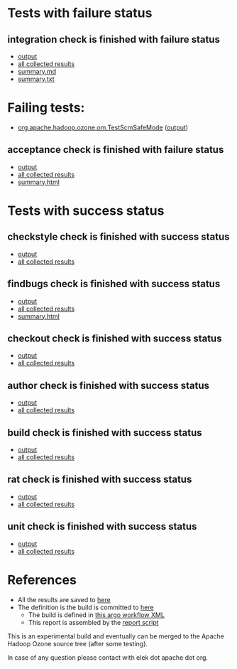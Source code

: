 # Tests with failure status

## integration check is finished with failure status

   * [output](https://raw.githubusercontent.com/elek/ozone-ci-03/master/pr/pr-hdds-2034-kgthg/integration/output.log)
   * [all collected results](https://github.com/elek/ozone-ci-03/tree/master/pr/pr-hdds-2034-kgthg/integration)
   * [summary.md](https://github.com/elek/ozone-ci-03/tree/master/pr/pr-hdds-2034-kgthg/integration/summary.md)
   * [summary.txt](https://github.com/elek/ozone-ci-03/tree/master/pr/pr-hdds-2034-kgthg/integration/summary.txt)

# Failing tests: 

 * [org.apache.hadoop.ozone.om.TestScmSafeMode](hadoop-ozone/integration-test/org.apache.hadoop.ozone.om.TestScmSafeMode.txt) ([output](hadoop-ozone/integration-test/org.apache.hadoop.ozone.om.TestScmSafeMode-output.txt))

## acceptance check is finished with failure status

   * [output](https://raw.githubusercontent.com/elek/ozone-ci-03/master/pr/pr-hdds-2034-kgthg/acceptance/output.log)
   * [all collected results](https://github.com/elek/ozone-ci-03/tree/master/pr/pr-hdds-2034-kgthg/acceptance)
   * [summary.html](https://elek.github.io/ozone-ci-03/pr/pr-hdds-2034-kgthg/acceptance/summary.html)



# Tests with success status

## checkstyle check is finished with success status

   * [output](https://raw.githubusercontent.com/elek/ozone-ci-03/master/pr/pr-hdds-2034-kgthg/checkstyle/output.log)
   * [all collected results](https://github.com/elek/ozone-ci-03/tree/master/pr/pr-hdds-2034-kgthg/checkstyle)


## findbugs check is finished with success status

   * [output](https://raw.githubusercontent.com/elek/ozone-ci-03/master/pr/pr-hdds-2034-kgthg/findbugs/output.log)
   * [all collected results](https://github.com/elek/ozone-ci-03/tree/master/pr/pr-hdds-2034-kgthg/findbugs)
   * [summary.html](https://elek.github.io/ozone-ci-03/pr/pr-hdds-2034-kgthg/findbugs/summary.html)


## checkout check is finished with success status

   * [output](https://raw.githubusercontent.com/elek/ozone-ci-03/master/pr/pr-hdds-2034-kgthg/checkout/output.log)
   * [all collected results](https://github.com/elek/ozone-ci-03/tree/master/pr/pr-hdds-2034-kgthg/checkout)


## author check is finished with success status

   * [output](https://raw.githubusercontent.com/elek/ozone-ci-03/master/pr/pr-hdds-2034-kgthg/author/output.log)
   * [all collected results](https://github.com/elek/ozone-ci-03/tree/master/pr/pr-hdds-2034-kgthg/author)


## build check is finished with success status

   * [output](https://raw.githubusercontent.com/elek/ozone-ci-03/master/pr/pr-hdds-2034-kgthg/build/output.log)
   * [all collected results](https://github.com/elek/ozone-ci-03/tree/master/pr/pr-hdds-2034-kgthg/build)


## rat check is finished with success status

   * [output](https://raw.githubusercontent.com/elek/ozone-ci-03/master/pr/pr-hdds-2034-kgthg/rat/output.log)
   * [all collected results](https://github.com/elek/ozone-ci-03/tree/master/pr/pr-hdds-2034-kgthg/rat)


## unit check is finished with success status

   * [output](https://raw.githubusercontent.com/elek/ozone-ci-03/master/pr/pr-hdds-2034-kgthg/unit/output.log)
   * [all collected results](https://github.com/elek/ozone-ci-03/tree/master/pr/pr-hdds-2034-kgthg/unit)




# References

 * All the results are saved to [here](https://github.com/elek/ozone-ci-03/tree/master/pr/pr-hdds-2034-kgthg/)
 * The definition is the build is committed to [here](https://github.com/elek/argo-ozone)
    * The build is defined in [this argo workflow XML](https://github.com/elek/argo-ozone/blob/master/ozone-build.yaml)
    * This report is assembled by the [report script](https://github.com/elek/argo-ozone/blob/master/scripts/report.sh)

This is an experimental build and eventually can be merged to the Apache Hadoop Ozone source tree (after some testing).

In case of any question please contact with elek dot apache dot org.
